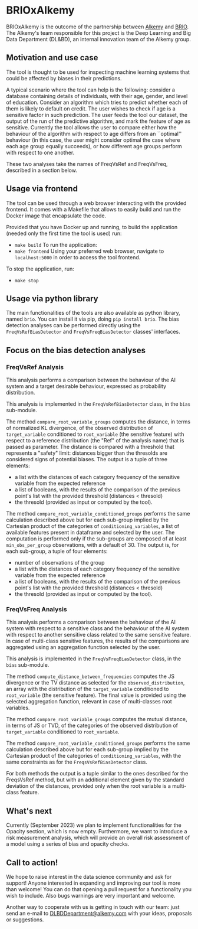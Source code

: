 # BRIOxAlkemy
BRIOxAlkemy is the outcome of the partnership between [Alkemy](https://www.alkemy.com/en) and [BRIO](https://sites.unimi.it/brio/). The Alkemy's team responsible for this project is the Deep Learning and Big Data Department (DL&BD), an internal innovation team of the Alkemy group. 

## Motivation and use case
The tool is thought to be used for inspecting machine learning systems that could be affected by biases in their predictions. 

A typical scenario where the tool can help is the following: consider a database containing details of individuals, with their age, gender, and level of education. Consider an algorithm which tries to predict whether each of them is likely to default on credit. The user wishes to check if age is a sensitive factor in such prediction. The user feeds the tool our dataset, the output of the run of the predictive algorithm, and mark the feature of age as sensitive. Currently the tool allows the user to compare either how the behaviour of the algorithm with respect to age differs from an ``optimal'' behaviour (in this case, the user might consider optimal the case where each age group equally succeeds), or how different age groups perform with respect to one another.

These two analyses take the names of FreqVsRef and FreqVsFreq, described in a section below. 

## Usage via frontend
The tool can be used through a web browser interacting with the provided frontend. It comes with a Makefile that allows to easily build and run the Docker image that encapsulate the code. 

Provided that you have Docker up and running, to build the application (needed only the first time the tool is used) run:
- `make build`
To run the application:
- `make frontend`
Using your preferred web browser, navigate to `localhost:5000` in order to access the tool frontend.

To stop the application, run:
- `make stop`

## Usage via python library
The main functionalities of the tools are also available as python library, named `brio`. You can install it via pip, doing `pip install brio`. The bias detection analyses can be performed directly using the `FreqVsRefBiasDetector` and `FreqVsFreqBiasDetector` classes' interfaces. 

## Focus on the bias detection analyses
### FreqVsRef Analysis
This analysis performs a comparison between the behaviour of the AI system and a target desirable behaviour, expressed as probability distribution. 

This analysis is implemented in the `FreqVsRefBiasDetector` class, in the `bias` sub-module. 

The method `compare_root_variable_groups` computes the distance, in terms of normalized KL divergence, of the observed distribution of `target_variable` conditioned to `root_variable` (the sensitive feature) with respect to a reference distribution (the "Ref" of the analysis name) that is passed as parameter. The distance is compared with a threshold that represents a "safety" limit: distances bigger than the thresolds are considered signs of potential biases. The output is a tuple of three elements:
- a list with the distances of each category frequency of the sensitive variable from the expected reference
- a list of booleans, with the results of the comparison of the previous point's list with the provided threshold (distances < thresold)
- the thresold (provided as input or computed by the tool).

The method `compare_root_variable_conditioned_groups` performs the same calculation described above but for each sub-group implied by the Cartesian product of the categories of `conditioning_variables`, a list of available features present in dataframe and selected by the user. The computation is performed only if the sub-groups are composed of at least `min_obs_per_group` observations, with a default of 30. The output is, for each sub-group, a tuple of four elements:
- number of observations of the group
- a list with the distances of each category frequency of the sensitive variable from the expected reference
- a list of booleans, with the results of the comparison of the previous point's list with the provided threshold (distances < thresold)
- the thresold (provided as input or computed by the tool).

### FreqVsFreq Analysis
This analysis performs a comparison between the behaviour of the AI system with respect to a sensitive class and the behaviour of the AI system with respect to another sensitive class related to the same sensitive feature. In case of multi-class sensitive features, the results of the comparisons are aggregated using an aggregation function selected by the user. 

This analysis is implemented in the `FreqVsFreqBiasDetector` class, in the `bias` sub-module.

The method `compute_distance_between_frequencies` computes the JS divergence or the TV distance as selected for the `observed_distribution`, an array with the distribution of the `target_variable` conditioned to `root_variable` (the sensitive feature). The final value is provided using the selected aggregation function, relevant in case of multi-classes root variables.

The method `compare_root_variable_groups` computes the mutual distance, in terms of JS or TVD, of the categories of the observed distribution of `target_variable` conditioned to `root_variable`.

The method `compare_root_variable_conditioned_groups` performs the same calculation described above but for each sub-group implied by the Cartesian product of the categories of `conditioning_variables`, with the same constraints as for the `FreqsVsRefBiasDetector` class.

For both methods the output is a tuple similar to the ones described for the FreqsVsRef method, but with an additional element given by the standard deviation of the distances, provided only when the root variable is a multi-class feature. 

## What's next
Currently (September 2023) we plan to implement functionalities for the Opacity section, which is now empty. Furthermore, we want to introduce a risk measurement analysis, which will provide an overall risk assessment of a model using a series of bias and opacity checks.

## Call to action!
We hope to raise interest in the data science community and ask for support! Anyone interested in expanding and improving our tool is more than welcome! You can do that opening a pull request for a functionality you wish to include. Also bugs warnings are very important and welcome. 

Another way to cooperate with us is getting in touch with our team: just send an e-mail to DLBDDepartment@alkemy.com with your ideas, proposals or suggestions. 